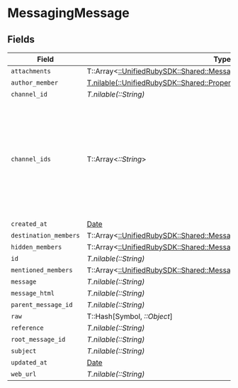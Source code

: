 # MessagingMessage


## Fields

| Field                                                                                                                                    | Type                                                                                                                                     | Required                                                                                                                                 | Description                                                                                                                              |
| ---------------------------------------------------------------------------------------------------------------------------------------- | ---------------------------------------------------------------------------------------------------------------------------------------- | ---------------------------------------------------------------------------------------------------------------------------------------- | ---------------------------------------------------------------------------------------------------------------------------------------- |
| `attachments`                                                                                                                            | T::Array<[::UnifiedRubySDK::Shared::MessagingAttachment](../../models/shared/messagingattachment.md)>                                    | :heavy_minus_sign:                                                                                                                       | N/A                                                                                                                                      |
| `author_member`                                                                                                                          | [T.nilable(::UnifiedRubySDK::Shared::PropertyMessagingMessageAuthorMember)](../../models/shared/propertymessagingmessageauthormember.md) | :heavy_minus_sign:                                                                                                                       | N/A                                                                                                                                      |
| `channel_id`                                                                                                                             | *T.nilable(::String)*                                                                                                                    | :heavy_minus_sign:                                                                                                                       | N/A                                                                                                                                      |
| `channel_ids`                                                                                                                            | T::Array<*::String*>                                                                                                                     | :heavy_minus_sign:                                                                                                                       | Represents the IDs of all channels to which the message is sent. Identifies the channels where the message is posted.                    |
| `created_at`                                                                                                                             | [Date](https://ruby-doc.org/stdlib-2.6.1/libdoc/date/rdoc/Date.html)                                                                     | :heavy_minus_sign:                                                                                                                       | N/A                                                                                                                                      |
| `destination_members`                                                                                                                    | T::Array<[::UnifiedRubySDK::Shared::MessagingMember](../../models/shared/messagingmember.md)>                                            | :heavy_minus_sign:                                                                                                                       | N/A                                                                                                                                      |
| `hidden_members`                                                                                                                         | T::Array<[::UnifiedRubySDK::Shared::MessagingMember](../../models/shared/messagingmember.md)>                                            | :heavy_minus_sign:                                                                                                                       | N/A                                                                                                                                      |
| `id`                                                                                                                                     | *T.nilable(::String)*                                                                                                                    | :heavy_minus_sign:                                                                                                                       | N/A                                                                                                                                      |
| `mentioned_members`                                                                                                                      | T::Array<[::UnifiedRubySDK::Shared::MessagingMember](../../models/shared/messagingmember.md)>                                            | :heavy_minus_sign:                                                                                                                       | N/A                                                                                                                                      |
| `message`                                                                                                                                | *T.nilable(::String)*                                                                                                                    | :heavy_minus_sign:                                                                                                                       | N/A                                                                                                                                      |
| `message_html`                                                                                                                           | *T.nilable(::String)*                                                                                                                    | :heavy_minus_sign:                                                                                                                       | N/A                                                                                                                                      |
| `parent_message_id`                                                                                                                      | *T.nilable(::String)*                                                                                                                    | :heavy_minus_sign:                                                                                                                       | N/A                                                                                                                                      |
| `raw`                                                                                                                                    | T::Hash[Symbol, *::Object*]                                                                                                              | :heavy_minus_sign:                                                                                                                       | N/A                                                                                                                                      |
| `reference`                                                                                                                              | *T.nilable(::String)*                                                                                                                    | :heavy_minus_sign:                                                                                                                       | N/A                                                                                                                                      |
| `root_message_id`                                                                                                                        | *T.nilable(::String)*                                                                                                                    | :heavy_minus_sign:                                                                                                                       | N/A                                                                                                                                      |
| `subject`                                                                                                                                | *T.nilable(::String)*                                                                                                                    | :heavy_minus_sign:                                                                                                                       | N/A                                                                                                                                      |
| `updated_at`                                                                                                                             | [Date](https://ruby-doc.org/stdlib-2.6.1/libdoc/date/rdoc/Date.html)                                                                     | :heavy_minus_sign:                                                                                                                       | N/A                                                                                                                                      |
| `web_url`                                                                                                                                | *T.nilable(::String)*                                                                                                                    | :heavy_minus_sign:                                                                                                                       | N/A                                                                                                                                      |